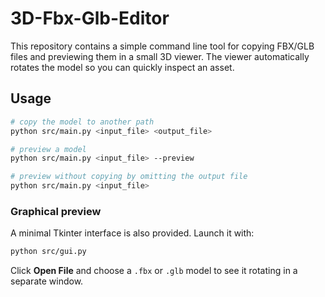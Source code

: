 # 3D-Fbx-Glb-Editor

This repository contains a simple command line tool for copying FBX/GLB files
and previewing them in a small 3D viewer. The viewer automatically rotates the
model so you can quickly inspect an asset.

## Usage

```bash
# copy the model to another path
python src/main.py <input_file> <output_file>

# preview a model
python src/main.py <input_file> --preview

# preview without copying by omitting the output file
python src/main.py <input_file>
```

### Graphical preview

A minimal Tkinter interface is also provided. Launch it with:

```bash
python src/gui.py
```

Click **Open File** and choose a `.fbx` or `.glb` model to see it rotating in a
separate window.
